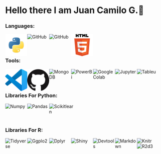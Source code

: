 # Hello there I am Juan Camilo G.👋


### Languages: 

<img align="left" alt="HTML5" width="70px" src="https://raw.githubusercontent.com/github/explore/80688e429a7d4ef2fca1e82350fe8e3517d3494d/topics/python/python.png" />
<img align="left" alt="GitHub" width="70px" src="https://cdn.icon-icons.com/icons2/1381/PNG/512/rstudio_94807.png" />
<img align="left" alt="GitHub" width="70px" src="https://cdn-icons-png.flaticon.com/512/9544/9544010.png" />
<img align="left" alt="HTML5" width="70px" src="https://raw.githubusercontent.com/github/explore/80688e429a7d4ef2fca1e82350fe8e3517d3494d/topics/html/html.png" />
<br>
<br>
<br>

### Tools: 
<img align="left" alt="Visual Studio Code" width="70px" src="https://raw.githubusercontent.com/github/explore/80688e429a7d4ef2fca1e82350fe8e3517d3494d/topics/visual-studio-code/visual-studio-code.png" />
<img align="left" alt="GitHub" width="70px" src="https://raw.githubusercontent.com/github/explore/78df643247d429f6cc873026c0622819ad797942/topics/github/github.png" />
<img align="left" alt="MongoDB" width="70px" src="https://w7.pngwing.com/pngs/956/695/png-transparent-mongodb-original-wordmark-logo-icon-thumbnail.png" />
<img align="left" alt="PowerBi" width="70px" src="https://images.saasworthy.com/microsoftpowerbidesktop_11508_logo_1667376730_vyfzp.png" />
<img align="left" alt="GoogleColab" width="70px" src="https://colab.research.google.com/img/colab_favicon_256px.png" />
<img align="left" alt="Jupyter" width="70px" src="https://encrypted-tbn0.gstatic.com/images?q=tbn:ANd9GcSlquQbehFaMuUwUN32KhAS4AxK7WTUtKuZBQ&s" />
<img align="left" alt="Tableu" width="70px" src="https://cdn.worldvectorlogo.com/logos/tableau-software.svg" />
<br>
<br>
<br>

### Libraries For Python: 
<img align="left" alt="Numpy" width="70px" src="https://cdn.worldvectorlogo.com/logos/numpy-1.svg" />
<img align="left" alt="Pandas" width="70px" src="https://encrypted-tbn0.gstatic.com/images?q=tbn:ANd9GcTCpCB6Du8H6Lrm5WIbDcdW59uqoSiL-eeTlw&s" />
<img align="left" alt="Scikitlearn" width="80px" src="https://e7.pngegg.com/pngimages/39/4/png-clipart-logo-scikit-learn-python-github-machine-learning-text-orange.png" />
<br>
<br>
<br>

### Libraries For R: 
<img align="left" alt="Tidyverse" width="70px" src="https://upload.wikimedia.org/wikipedia/commons/f/ff/Tidyverse_hex_logo.png" />
<img align="left" alt="Ggplo2" width="70px" src="https://upload.wikimedia.org/wikipedia/commons/thumb/5/5a/Ggplot2_hex_logo.png/778px-Ggplot2_hex_logo.png?20240522021950" />
<img align="left" alt="Dplyr" width="70px" src="https://i.redd.it/w2km14a81yy41.png" />
<img align="left" alt="Shiny" width="70px" src="https://rstudio.github.io/shiny/reference/figures/logo.png" />
<img align="left" alt="Devtools" width="70px" src="https://rstudio.github.io/cheatsheets/html/images/logo-devtools.png" />
<img align="left" alt="Markdown" width="70px" src="https://privefl.github.io/R-presentation/rmarkdown.png" />
<img align="left" alt="Knitr" width="70px" src="https://jminnier-berd-r-courses.netlify.app/03-rmarkdown/img/hex_knitr-200x232.png" />
<img align="left" alt="R2d3" width="70px" src="https://rstudio.github.io/r2d3/reference/figures/r2d3-hex.png" />


<br>
<br>
<br>



